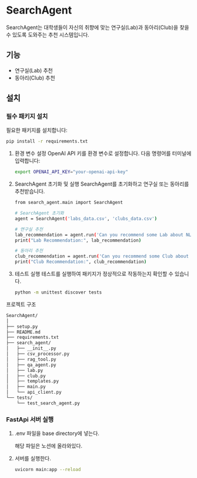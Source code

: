 # SearchAgent

SearchAgent는 대학생들이 자신의 취향에 맞는 연구실(Lab)과 동아리(Club)을 찾을 수 있도록 도와주는 추천 시스템입니다.

## 기능

- 연구실(Lab) 추천
- 동아리(Club) 추천

## 설치

### 필수 패키지 설치

필요한 패키지를 설치합니다:

```bash
pip install -r requirements.txt
```

1. 환경 변수 설정
   OpenAI API 키를 환경 변수로 설정합니다. 다음 명령어를 터미널에 입력합니다:

   ```bash
   export OPENAI_API_KEY="your-openai-api-key"
   ```

2. SearchAgent 초기화 및 실행
   SearchAgent를 초기화하고 연구실 또는 동아리를 추천받습니다.

   ```bash
   from search_agent.main import SearchAgent

   # SearchAgent 초기화
   agent = SearchAgent('labs_data.csv', 'clubs_data.csv')

   # 연구실 추천
   lab_recommendation = agent.run('Can you recommend some Lab about NLP?')
   print("Lab Recommendation:", lab_recommendation)

   # 동아리 추천
   club_recommendation = agent.run('Can you recommend some Club about technology?')
   print("Club Recommendation:", club_recommendation)
   ```

3. 테스트 실행
   테스트를 실행하여 패키지가 정상적으로 작동하는지 확인할 수 있습니다.

   ```bash
   python -m unittest discover tests
   ```

프로젝트 구조

```bash
SearchAgent/
│
├── setup.py
├── README.md
├── requirements.txt
├── search_agent/
│   ├── __init__.py
│   ├── csv_processor.py
│   ├── rag_tool.py
│   ├── qa_agent.py
│   ├── lab.py
│   ├── club.py
│   ├── templates.py
│   ├── main.py
│   └── api_client.py
└── tests/
    └── test_search_agent.py
```

### FastApi 서버 실행

1. .env 파일을 base directory에 넣는다.

   해당 파일은 노션에 올라와있다.

2. 서버를 실행한다.

   ```bash
   uvicorn main:app --reload
   ```
